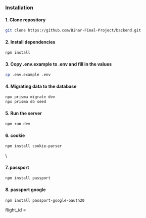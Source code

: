 ### Installation

#### 1. Clone repository

```bash
git clone https://github.com/Binar-Final-Project/backend.git
```

#### 2. Install dependencies

```bash
npm install
```

#### 3. Copy .env.example to .env and fill in the values

```bash
cp .env.example .env
```

#### 4. Migrating data to the database

```bash
npx prisma migrate dev
npx prisma db seed
```

#### 5. Run the server

```bash
npm run dev
```

#### 6. cookie

```bash
npm install cookie-parser
```
\
#### 7. passport

```bash
npm install passport
```

#### 8. passport google

```bash
npm install passport-google-oauth20
```
flight_id = 